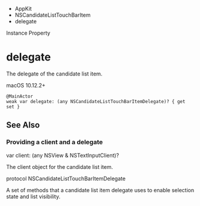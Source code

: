 

- AppKit
- NSCandidateListTouchBarItem
-  delegate 

Instance Property

# delegate

The delegate of the candidate list item.

macOS 10.12.2+

``` source
@MainActor
weak var delegate: (any NSCandidateListTouchBarItemDelegate)? { get set }
```

## See Also

### Providing a client and a delegate

var client: (any NSView &amp; NSTextInputClient)?

The client object for the candidate list item.

protocol NSCandidateListTouchBarItemDelegate

A set of methods that a candidate list item delegate uses to enable selection state and list visibility.

